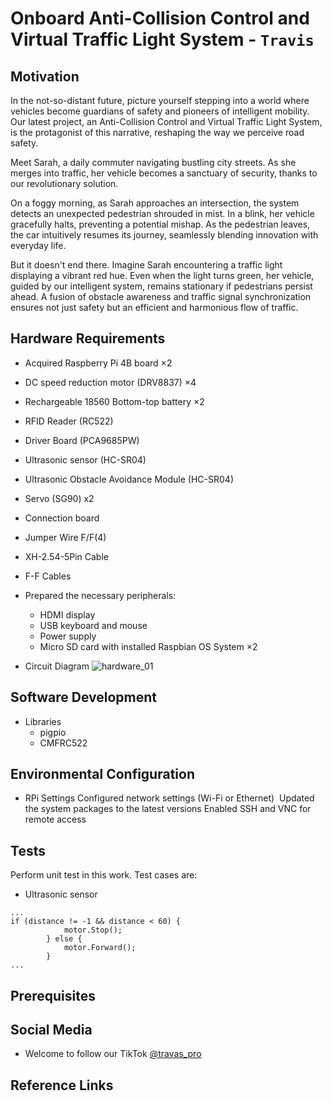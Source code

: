 # Onboard Anti-Collision Control and Virtual Traffic Light System - `Travis`


## Motivation   

In the not-so-distant future, picture yourself stepping into a world where vehicles become guardians of safety and pioneers of intelligent mobility. Our latest project, an Anti-Collision Control and Virtual Traffic Light System, is the protagonist of this narrative, reshaping the way we perceive road safety.

Meet Sarah, a daily commuter navigating bustling city streets. As she merges into traffic, her vehicle becomes a sanctuary of security, thanks to our revolutionary solution.

On a foggy morning, as Sarah approaches an intersection, the system detects an unexpected pedestrian shrouded in mist. In a blink, her vehicle gracefully halts, preventing a potential mishap. As the pedestrian leaves, the car intuitively resumes its journey, seamlessly blending innovation with everyday life.

But it doesn't end there. Imagine Sarah encountering a traffic light displaying a vibrant red hue. Even when the light turns green, her vehicle, guided by our intelligent system, remains stationary if pedestrians persist ahead. A fusion of obstacle awareness and traffic signal synchronization ensures not just safety but an efficient and harmonious flow of traffic.
 
## Hardware Requirements   

- Acquired Raspberry Pi 4B board ×2
- DC speed reduction motor (DRV8837) ×4
- Rechargeable 18560 Bottom-top battery ×2    
- RFID Reader (RC522)
- Driver Board (PCA9685PW)
- Ultrasonic sensor (HC-SR04)
- Ultrasonic Obstacle Avoidance Module (HC-SR04)    
- Servo (SG90) x2
- Connection board      
- Jumper Wire F/F(4) 
- XH-2.54-5Pin Cable
- F-F Cables
- Prepared the necessary peripherals:    
    - HDMI display
    - USB keyboard and mouse
    - Power supply
    - Micro SD card with installed Raspbian OS System ×2

- Circuit Diagram 
![hardware_01](https://github.com/CarsonSun2207/RTEP-Project/assets/158228597/44bc54b7-b3c2-4fc6-838f-fb386b0eae8f)


## Software Development   
- Libraries    
    - pigpio
    - CMFRC522

## Environmental Configuration   
- RPi Settings
Configured network settings (Wi-Fi or Ethernet) 
Updated the system packages to the latest versions
Enabled SSH and VNC for remote access
## Tests 
Perform unit test in this work. Test cases are:
- Ultrasonic sensor
```
...
if (distance != -1 && distance < 60) {
            motor.Stop();
        } else {
            motor.Forward();
        }
...

```
## Prerequisites   

## Social Media   
- Welcome to follow our TikTok [@travas_pro](http://www.tiktok.com/@travas_pro)        

## Reference Links   
